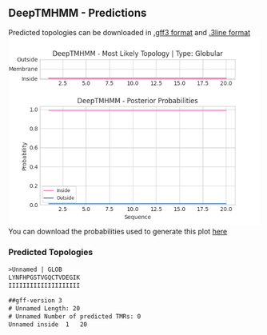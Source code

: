 ## DeepTMHMM - Predictions
Predicted topologies can be downloaded in [.gff3 format](TMRs.gff3) and [.3line format](predicted_topologies.3line)
![picture](plot.png)
You can download the probabilities used to generate this plot [here](Unnamed_probs.csv)
### Predicted Topologies
```
>Unnamed | GLOB
LYNFHPGSTVGQCTVDEGIK
IIIIIIIIIIIIIIIIIIII

```


```
##gff-version 3
# Unnamed Length: 20
# Unnamed Number of predicted TMRs: 0
Unnamed	inside	1	20				

```
